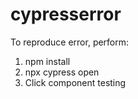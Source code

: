# cypresserror

To reproduce error, perform:
1. npm install
2. npx cypress open
3. Click component testing
